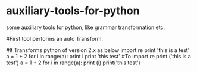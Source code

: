 # auxiliary-tools-for-python
some auxiliary tools for python, like grammar transformation etc.


#First tool performs an auto Transform.

#It Transforms python of version 2.x as below
    import re
    print 'this is a test'
    a = 1 + 2
    for i in range(a):
        print i
    print 'this test'
#To
    import re
    print ('this is a test')
    a = 1 + 2
    for i in range(a):
        print (i)
    print('this test')
    
